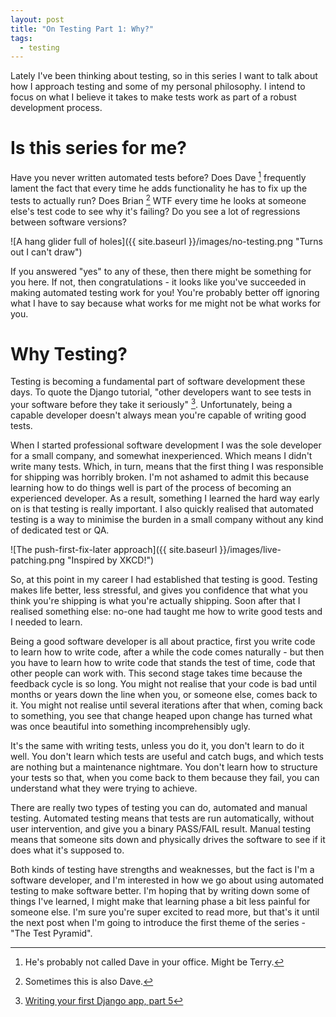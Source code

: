 ```yaml
---
layout: post
title: "On Testing Part 1: Why?"
tags:
  - testing
---
```


Lately I've been thinking about testing, so in this series I want to talk about
how I approach testing and some of my personal philosophy.
I intend to focus on what I believe it takes to make tests work as part of a
robust development process.

# Is this series for me?

Have you never written automated tests before?
Does Dave [^dave] frequently lament the fact that every time he adds
functionality he has to fix up the tests to actually run?
Does Brian [^brian] WTF every time he looks at someone else's test code to
see why it's failing?
Do you see a lot of regressions between software versions?

![A hang glider full of holes]({{ site.baseurl }}/images/no-testing.png "Turns out I can't draw")

If you answered "yes" to any of these, then there might be something for you
here.
If not, then congratulations - it looks like you've succeeded in making
automated testing work for you! You're probably better off ignoring what I have
to say because what works for me might not be what works for you.

[^dave]: He's probably not called Dave in your office. Might be Terry.
[^brian]: Sometimes this is also Dave.

# Why Testing?

Testing is becoming a fundamental part of software development these days.
To quote the Django tutorial, "other developers want to see tests in your
software before they take it seriously" [^seriously]. Unfortunately, being a
capable developer doesn't always mean you're capable of writing good tests.

When I started professional software development I was the sole developer for a
small company, and somewhat inexperienced.
Which means I didn't write many tests.
Which, in turn, means that the first thing I was responsible for shipping was
horribly broken.
I'm not ashamed to admit this because learning how to do things well is part of
the process of becoming an experienced developer.
As a result, something I learned the hard way early on is that testing
is really important.
I also quickly realised that automated testing is a way to minimise the burden
in a small company without any kind of dedicated test or QA.

![The push-first-fix-later approach]({{ site.baseurl }}/images/live-patching.png "Inspired by XKCD!")

So, at this point in my career I had established that testing is good.
Testing makes life better, less stressful, and gives you confidence that what
you think you're shipping is what you're actually shipping.
Soon after that I realised something else: no-one had taught me how to write
good tests and I needed to learn.

Being a good software developer is all about practice, first you write code to
learn how to write code, after a while the code comes naturally - but then you
have to learn how to write code that stands the test of time, code that other
people can work with.
This second stage takes time because the feedback cycle is so long. You might
not realise that your code is bad until months or years down the line when you,
or someone else, comes back to it.
You might not realise until several iterations after that when, coming back to
something, you see that change heaped upon change has turned what was once
beautiful into something incomprehensibly ugly.

It's the same with writing tests, unless you do it, you don't learn to do it
well.
You don't learn which tests are useful and catch bugs, and which tests are
nothing but a maintenance nightmare.
You don't learn how to structure your tests so that, when you come back to them
because they fail, you can understand what they were trying to achieve.

There are really two types of testing you can do, automated and manual testing.
Automated testing means that tests are run automatically, without user
intervention, and give you a binary PASS/FAIL result.
Manual testing means that someone sits down and physically drives the software
to see if it does what it's supposed to.

Both kinds of testing have strengths and weaknesses, but the fact is I'm a
software developer, and I'm interested in how we go about using automated
testing to make software better.
I'm hoping that by writing down some of things I've learned, I might make that
learning phase a bit less painful for someone else.
I'm sure you're super excited to read more, but that's it until the next post
when I'm going to introduce the first theme of the series - "The Test Pyramid".

[^seriously]: [Writing your first Django app, part 5](https://docs.djangoproject.com/en/1.9/intro/tutorial05/)
